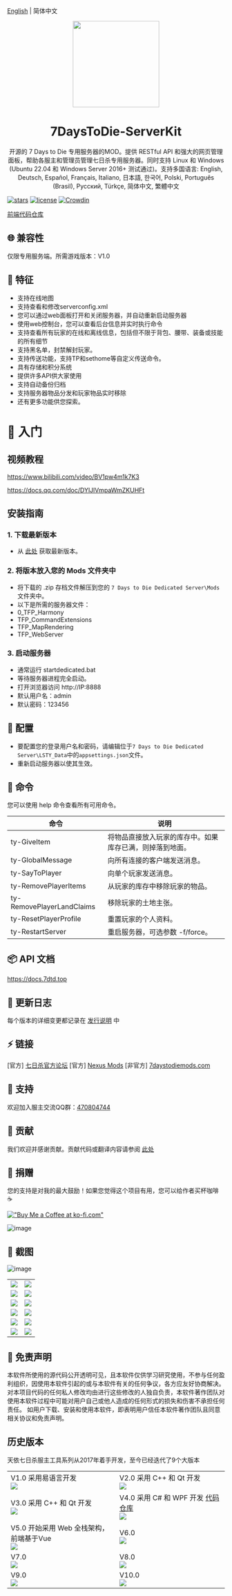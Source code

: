 [English](./README.md) | 简体中文

<div align="center"><img width="200" src="https://github.com/user-attachments/assets/d002c198-7bb3-4a46-896f-f85ad8090500"/>
  <h1> 7DaysToDie-ServerKit </h1>
  <p>开源的 7 Days to Die 专用服务器的MOD。提供 RESTful API 和强大的网页管理面板，帮助各服主和管理员管理七日杀专用服务器。同时支持 Linux 和 Windows (Ubuntu 22.04 和 Windows Server 2016+ 测试通过)。支持多国语言: English, Deutsch, Español, Français, Italiano, 日本語, 한국어, Polski, Português (Brasil), Русский, Türkçe, 简体中文, 繁體中文
  </p>
</div>

[![stars](https://img.shields.io/github/stars/1249993110/7DaysToDie-ServerKit?style=flat-square&logo=GitHub)](https://github.com/1249993110/7DaysToDie-ServerKit)
[![license](https://img.shields.io/github/license/1249993110/7DaysToDie-ServerKit?style=flat-square)](https://en.wikipedia.org/wiki/MIT_License)
[![Crowdin](https://badges.crowdin.net/7daystodie-serverkit/localized.svg)](https://crowdin.com/project/7daystodie-serverkit)

[前端代码仓库](https://github.com/1249993110/7DaysToDie-ServerKit-webui)

## 🌐 兼容性
仅限专用服务端。所需游戏版本：V1.0

## 🎉 特征
- 支持在线地图
- 支持查看和修改serverconfig.xml
- 您可以通过web面板打开和关闭服务器，并自动重新启动服务器
- 使用web控制台，您可以查看后台信息并实时执行命令
- 支持查看所有玩家的在线和离线信息，包括但不限于背包、腰带、装备或技能的所有细节
- 支持黑名单，封禁解封玩家。
- 支持传送功能，支持TP和sethome等自定义传送命令。
- 具有存储和积分系统
- 提供许多API供大家使用
- 支持自动备份归档
- 支持服务器物品分发和玩家物品实时移除
- 还有更多功能供您探索。

# 📌 入门

## **视频教程**
https://www.bilibili.com/video/BV1pw4m1k7K3

https://docs.qq.com/doc/DYlJlVmpaWmZKUHFt

## **安装指南**

### 1. **下载最新版本**
- 从 [此处](https://github.com/1249993110/7DaysToDie-ServerKit/releases) 获取最新版本。

### 2. **将版本放入您的 Mods 文件夹中**
- 将下载的 .zip 存档文件解压到您的 `7 Days to Die Dedicated Server\Mods` 文件夹中。
- 以下是所需的服务器文件：
- 0_TFP_Harmony
- TFP_CommandExtensions
- TFP_MapRendering
- TFP_WebServer

### 3. **启动服务器**
- 通常运行 startdedicated.bat
- 等待服务器进程完全启动。
- 打开浏览器访问 http://IP:8888
- 默认用户名：admin
- 默认密码：123456

## 🚀 配置
- 要配置您的登录用户名和密码，请编辑位于`7 Days to Die Dedicated Server\LSTY_Data`中的`appsettings.json`文件。
- 重新启动服务器以使其生效。

## 🍻 命令
您可以使用 help 命令查看所有可用命令。

| 命令 | 说明 |
| --- | --- |
| ty-GiveItem | 将物品直接放入玩家的库存中。如果库存已满，则掉落到地面。|
| ty-GlobalMessage | 向所有连接的客户端发送消息。|
| ty-SayToPlayer | 向单个玩家发送消息。|
| ty-RemovePlayerItems | 从玩家的库存中移除玩家的物品。|
| ty-RemovePlayerLandClaims | 移除玩家的土地主张。|
| ty-ResetPlayerProfile | 重置玩家的个人资料。|
| ty-RestartServer | 重启服务器，可选参数 -f/force。|

## 📦️ API 文档
https://docs.7dtd.top

## 🌱 更新日志
每个版本的详细变更都记录在 [发行说明](./CHANGELOG.md) 中

## ⚡️ 链接
[官方] [七日杀官方论坛](https://community.7daystodie.com/topic/37613-tianyiserverkit-a-server-panel-management-tool-for-v10)
[官方] [Nexus Mods](https://www.nexusmods.com/7daystodie/mods/5924)
[非官方] [7daystodiemods.com](https://7daystodiemods.com/serverkit)

## 👷 支持
欢迎加入服主交流QQ群：[470804744](https://qm.qq.com/cgi-bin/qm/qr?k=p3TKGDnBAxxyVsR79pF-WYHI3BjsYiHe&jump_from=webapi&authKey=wTpnGpOGOsAaNTD4TqL4kukLQnxT+TmDFQx803v+Q2zWU0E7LYuSkBQQI+WhrqFB)

## 🙈 贡献
我们欢迎并感谢贡献。贡献代码或翻译内容请参阅 [此处](./CONTRIBUTING.zh.md)

## 💚 捐赠
您的支持是对我的最大鼓励！如果您觉得这个项目有用，您可以给作者买杯咖啡 :coffee:

[!["Buy Me a Coffee at ko-fi.com"](https://storage.ko-fi.com/cdn/kofi1.png?v=3)](https://ko-fi.com/L3L012RJ8R)

![image](https://github.com/user-attachments/assets/615fb619-5f40-42da-86ad-e60de11cdef2)

## 🎨 截图
![image](https://github.com/user-attachments/assets/581cd03d-e271-4011-b547-b82ad16f64a3)
<table>
  <tr>
    <td>
      <img src="https://github.com/user-attachments/assets/fa9e18a5-65d1-46a1-bd3f-3d136bf4411c">
    </td>
    <td>
      <img src="https://github.com/user-attachments/assets/748b33cb-bfbc-4585-848f-0ac07a192121">
    </td>
  </tr>
  <tr>
    <td>
      <img src="https://github.com/user-attachments/assets/84661343-8a20-414b-90be-a27705555259">
    </td>
    <td>
      <img src="https://github.com/user-attachments/assets/92c87d6d-8406-415b-9d13-a07a18ddb087">
    </td>
  </tr>
  <tr>
    <td>
      <img src="https://github.com/user-attachments/assets/c068c9bf-0ebb-4b3d-a3c9-e01c957cfca4">
    </td>
    <td>
      <img src="https://github.com/user-attachments/assets/dfdb1dfb-f801-463b-a8d1-dc64ab88736e">
    </td>
  </tr>
  <tr>
    <td>
      <img src="https://github.com/user-attachments/assets/52a5d65a-0c9e-4812-baad-f6fd0c84ef95">
    </td>
    <td>
      <img src="https://github.com/user-attachments/assets/4d8317ab-388b-4191-9d31-df778d93f7a6">
    </td>
  </tr>
  <tr>
    <td>
      <img src="https://github.com/user-attachments/assets/193760ae-9b66-4c81-82e9-a31860130f4d">
    </td>
    <td>
      <img src="https://github.com/user-attachments/assets/5b3d551b-8d77-4c0d-bd93-83b74316fff6">
    </td>
  </tr>
  <tr>
    <td>
      <img src="https://github.com/user-attachments/assets/3c5e6605-3c16-45ed-a0ee-a5327e7a3056">
    </td>
    <td>
      <img src="https://github.com/user-attachments/assets/0fb8610f-8a6e-4005-b2ed-5043aa066b99">
    </td>
  </tr>
</table>

## 📄 免责声明
本软件所使用的源代码公开透明可见，且本软件仅供学习研究使用，不参与任何盈利组织，因使用本软件引起的或与本软件有关的任何争议，各方应友好协商解决。
对本项目代码的任何私人修改均由进行这些修改的人独自负责，本软件著作团队对使用本软件过程中可能对用户自己或他人造成的任何形式的损失和伤害不承担任何责任。
如用户下载、安装和使用本软件，即表明用户信任本软件著作团队且同意相关协议和免责声明。

## 历史版本
天依七日杀服主工具系列从2017年着手开发，至今已经迭代了9个大版本
<table>
  <tr>
    <td style="width: 50%">
      <div>V1.0 采用易语言开发</div>
      <img src="https://github.com/user-attachments/assets/ba407055-0eee-4140-8371-a2e77a27f924">
    </td>
    <td style="width: 50%">
      <div>V2.0 采用 C++ 和 Qt 开发</div>
      <img src="https://github.com/user-attachments/assets/93d0204e-4dab-4c3c-9f59-8646b0056042">
    </td>
  </tr>
  <tr>
    <td style="width: 50%">
      <div>V3.0 采用 C++ 和 Qt 开发</div>
      <img src="https://github.com/user-attachments/assets/dfd2f607-2f65-4ff5-9d29-f7a433ea1469">
    </td>
    <td style="width: 50%">
      <div>V4.0 采用 C# 和 WPF 开发 <a href="https://github.com/1249993110/TianYiSdtdServerTools">代码仓库</a></div>
      <img src="https://github.com/user-attachments/assets/7a33428c-dad5-4c0c-9867-506ab626225a">
    </td>
  </tr>
  <tr>
    <td style="width: 50%">
      <div>V5.0 开始采用 Web 全栈架构，前端基于Vue</div>
      <img src="https://github.com/user-attachments/assets/63eec623-901a-488c-a108-4629a0c804ad">
    </td>
    <td style="width: 50%">
      <div>V6.0</div>
      <img src="https://github.com/user-attachments/assets/53b97c9d-596d-49d4-87db-1c182fa41810">
    </td>
  </tr>
  <tr>
    <td style="width: 50%">
      <div>V7.0</div>
      <img src="https://github.com/user-attachments/assets/f320be74-0390-495e-b998-6cd344a1534a">
    </td>
    <td style="width: 50%">
      <div>V8.0</div>
      <img src="https://github.com/user-attachments/assets/a2e38ae6-7840-4a46-ad8c-705a396a0a04">
    </td>
  </tr>
  <tr>
    <td style="width: 50%">
      <div>V9.0</div>
      <img src="https://github.com/user-attachments/assets/05a7728a-62f3-4a0f-919b-b1e118f1059b">
    </td>
    <td style="width: 50%">
      <div>V10.0</div>
      <img src="https://github.com/user-attachments/assets/581cd03d-e271-4011-b547-b82ad16f64a3">
    </td>
  </tr>
</table>
